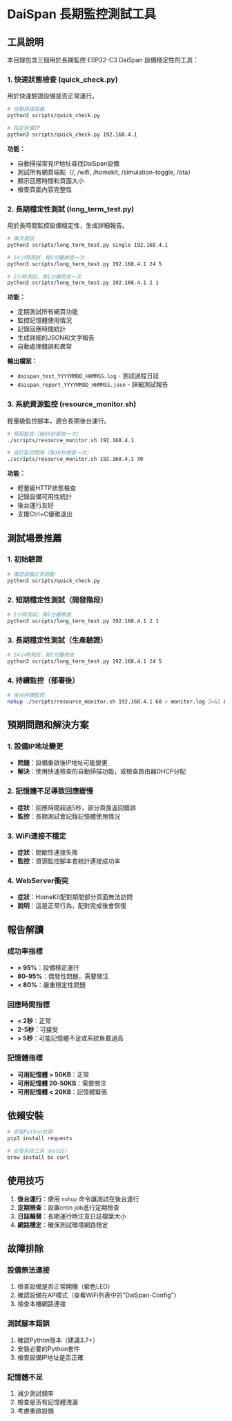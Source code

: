 # DaiSpan 長期監控測試工具

## 工具說明

本目錄包含三個用於長期監控 ESP32-C3 DaiSpan 設備穩定性的工具：

### 1. 快速狀態檢查 (quick_check.py)

用於快速驗證設備是否正常運行。

```bash
# 自動掃描設備
python3 scripts/quick_check.py

# 指定設備IP
python3 scripts/quick_check.py 192.168.4.1
```

**功能：**
- 自動掃描常見IP地址尋找DaiSpan設備
- 測試所有網頁端點（/, /wifi, /homekit, /simulation-toggle, /ota）
- 顯示回應時間和頁面大小
- 檢查頁面內容完整性

### 2. 長期穩定性測試 (long_term_test.py)

用於長時間監控設備穩定性，生成詳細報告。

```bash
# 單次測試
python3 scripts/long_term_test.py single 192.168.4.1

# 24小時測試，每5分鐘檢查一次
python3 scripts/long_term_test.py 192.168.4.1 24 5

# 2小時測試，每1分鐘檢查一次
python3 scripts/long_term_test.py 192.168.4.1 2 1
```

**功能：**
- 定期測試所有網頁功能
- 監控記憶體使用情況
- 記錄回應時間統計
- 生成詳細的JSON和文字報告
- 自動處理錯誤和異常

**輸出檔案：**
- `daispan_test_YYYYMMDD_HHMMSS.log` - 測試過程日誌
- `daispan_report_YYYYMMDD_HHMMSS.json` - 詳細測試報告

### 3. 系統資源監控 (resource_monitor.sh)

輕量級監控腳本，適合長期後台運行。

```bash
# 預設監控（每60秒檢查一次）
./scripts/resource_monitor.sh 192.168.4.1

# 自訂監控間隔（每30秒檢查一次）
./scripts/resource_monitor.sh 192.168.4.1 30
```

**功能：**
- 輕量級HTTP狀態檢查
- 記錄設備可用性統計
- 後台運行友好
- 支援Ctrl+C優雅退出

## 測試場景推薦

### 1. 初始驗證
```bash
# 確認設備正常啟動
python3 scripts/quick_check.py
```

### 2. 短期穩定性測試（開發階段）
```bash
# 2小時測試，每1分鐘檢查
python3 scripts/long_term_test.py 192.168.4.1 2 1
```

### 3. 長期穩定性測試（生產驗證）
```bash
# 24小時測試，每5分鐘檢查
python3 scripts/long_term_test.py 192.168.4.1 24 5
```

### 4. 持續監控（部署後）
```bash
# 後台持續監控
nohup ./scripts/resource_monitor.sh 192.168.4.1 60 > monitor.log 2>&1 &
```

## 預期問題和解決方案

### 1. 設備IP地址變更
- **問題**：設備重啟後IP地址可能變更
- **解決**：使用快速檢查的自動掃描功能，或檢查路由器DHCP分配

### 2. 記憶體不足導致回應緩慢
- **症狀**：回應時間超過5秒，部分頁面返回錯誤
- **監控**：長期測試會記錄記憶體使用情況

### 3. WiFi連接不穩定
- **症狀**：間歇性連接失敗
- **監控**：資源監控腳本會統計連接成功率

### 4. WebServer衝突
- **症狀**：HomeKit配對期間部分頁面無法訪問
- **說明**：這是正常行為，配對完成後會恢復

## 報告解讀

### 成功率指標
- **> 95%**：設備穩定運行
- **80-95%**：偶發性問題，需要關注
- **< 80%**：嚴重穩定性問題

### 回應時間指標
- **< 2秒**：正常
- **2-5秒**：可接受
- **> 5秒**：可能記憶體不足或系統負載過高

### 記憶體指標
- **可用記憶體 > 50KB**：正常
- **可用記憶體 20-50KB**：需要關注
- **可用記憶體 < 20KB**：記憶體緊張

## 依賴安裝

```bash
# 安裝Python依賴
pip3 install requests

# 安裝系統工具（macOS）
brew install bc curl
```

## 使用技巧

1. **後台運行**：使用 `nohup` 命令讓測試在後台運行
2. **定期檢查**：設置cron job進行定期檢查
3. **日誌輪替**：長期運行時注意日誌檔案大小
4. **網路穩定**：確保測試環境網路穩定

## 故障排除

### 設備無法連接
1. 檢查設備是否正常開機（藍色LED）
2. 確認設備在AP模式（查看WiFi列表中的"DaiSpan-Config"）
3. 檢查本機網路連接

### 測試腳本錯誤
1. 確認Python版本（建議3.7+）
2. 安裝必要的Python套件
3. 檢查設備IP地址是否正確

### 記憶體不足
1. 減少測試頻率
2. 檢查是否有記憶體洩漏
3. 考慮重啟設備